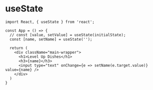 # useState

    import React, { useState } from 'react';

    const App = () => {
      // const [value, setValue] = useState(initialState);
      const [name, setName] = useState('');

      return (
        <div className="main-wrapper">
          <h1>Level Up Dishes</h1>
          <h3>{name}</h3>
          <input type="text" onChange={e => setName(e.target.value)} value={name} />
        </div>
      )
    }
